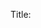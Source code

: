 Title: <title> 

Tags: <tags> 

Link: <link> 

Timestamp:  

Seq: <seq> 

Level: <level: 1 - Collection; 2 - Article; 3 - Section; 4 - Subsection; > 

Index: <index> 

Body:  

